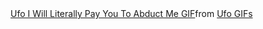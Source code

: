 <div class="tenor-gif-embed" data-postid="11674735" data-share-method="host" data-aspect-ratio="1.06952" data-width="100%"><a href="https://tenor.com/view/ufo-i-will-literally-pay-you-to-abduct-me-desperate-get-me-out-aliens-gif-11674735">Ufo I Will Literally Pay You To Abduct Me GIF</a>from <a href="https://tenor.com/search/ufo-gifs">Ufo GIFs</a></div> <script type="text/javascript" async src="https://tenor.com/embed.js"></script>
